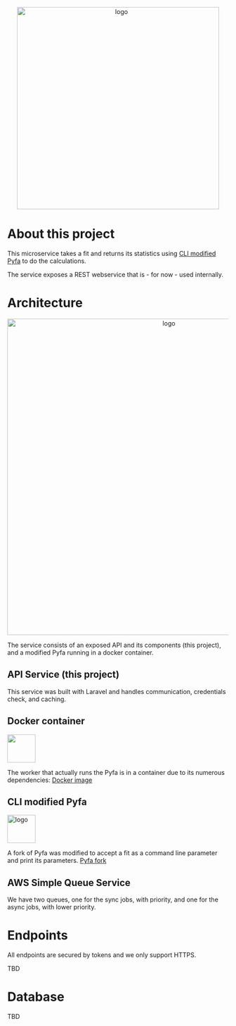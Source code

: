 <p align="center">
<img src="https://svcfitstat.eve-nt.uk/logo_giant.png" alt="logo" width="460">
</p>

# About this project

This microservice takes a fit and returns its statistics using [CLI modified Pyfa](https://github.com/molbal/Pyfa) to do the calculations. 

The service exposes a REST webservice that is - for now - used internally. 

# Architecture
<p align="center">
<img src="https://svcfitstat.eve-nt.uk/architecture.png" alt="logo" width="720">
</p>

The service consists of an exposed API and its components (this project), and a modified Pyfa running in a docker container.

## API Service (this project)
This service was built with Laravel and handles communication, credentials check, and caching.

## Docker container
<img src="https://img.icons8.com/dusk/64/000000/docker.png" width="64"/>

The worker that actually runs the Pyfa is in a container due to its numerous dependencies: [Docker image](https://github.com/molbal/svcfitstat-worker)

## CLI modified Pyfa
<img src="https://avatars3.githubusercontent.com/u/16587622?s=200&v=4" alt="logo" width="64">

A fork of Pyfa was modified to accept a fit as a command line parameter and print its parameters. [Pyfa fork](https://github.com/molbal/Pyfa)
 
## AWS Simple Queue Service
We have two queues, one for the sync jobs, with priority, and one for the async jobs, with lower priority.

# Endpoints
All endpoints are secured by tokens and we only support HTTPS.

TBD

# Database

TBD
